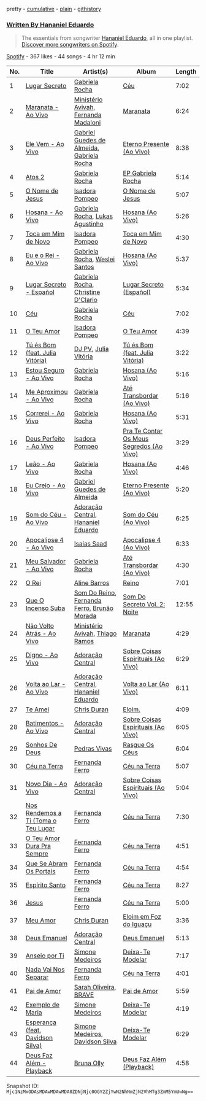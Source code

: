 pretty - [cumulative](/playlists/cumulative/37i9dQZF1EFFhg9UVfjzNc.md) - [plain](/playlists/plain/37i9dQZF1EFFhg9UVfjzNc) - [githistory](https://github.githistory.xyz/mackorone/spotify-playlist-archive/blob/main/playlists/plain/37i9dQZF1EFFhg9UVfjzNc)

### [Written By Hananiel Eduardo](https://open.spotify.com/playlist/37i9dQZF1EFFhg9UVfjzNc)

> The essentials from songwriter <a href="https://artists.spotify.com/songwriter/2JRW3jis8XpwJlqecAV4Id">Hananiel Eduardo</a>, all in one playlist\. <a href="spotify:genre:songwriters\-page">Discover more songwriters on Spotify</a>.

[Spotify](https://open.spotify.com/user/spotify) - 367 likes - 44 songs - 4 hr 12 min

| No. | Title | Artist(s) | Album | Length |
|---|---|---|---|---|
| 1 | [Lugar Secreto](https://open.spotify.com/track/7Dp0unlUzhQtk60rVq5mMC) | [Gabriela Rocha](https://open.spotify.com/artist/4fdCGYM7dtJLa3LvR1ccto) | [Céu](https://open.spotify.com/album/5MNtZvAvFWwc6eFbrFLbg9) | 7:02 |
| 2 | [Maranata \- Ao Vivo](https://open.spotify.com/track/21UUN3OEpS7Lr8YiN4xh4N) | [Ministério Avivah](https://open.spotify.com/artist/5Ip7ix7yIh34uZbY1Ppws9), [Fernanda Madaloni](https://open.spotify.com/artist/2zooTs2rDXKbq4kN7BKivZ) | [Maranata](https://open.spotify.com/album/5Xb81Si0VxpVIWL1LJUJ5b) | 6:24 |
| 3 | [Ele Vem \- Ao Vivo](https://open.spotify.com/track/1kD9Gx0BpKPwfz0F32iMOt) | [Gabriel Guedes de Almeida](https://open.spotify.com/artist/5ETTRSAa5g5uIMNOgqnJPB), [Gabriela Rocha](https://open.spotify.com/artist/4fdCGYM7dtJLa3LvR1ccto) | [Eterno Presente \(Ao Vivo\)](https://open.spotify.com/album/2hK5ylp49oUsOJFfdpUqXf) | 8:38 |
| 4 | [Atos 2](https://open.spotify.com/track/0L3UFMmq5An0W3j1Q9cLG6) | [Gabriela Rocha](https://open.spotify.com/artist/4fdCGYM7dtJLa3LvR1ccto) | [EP Gabriela Rocha](https://open.spotify.com/album/2rUBQJxzkFWK2Qofmitap9) | 5:14 |
| 5 | [O Nome de Jesus](https://open.spotify.com/track/2HhAhITEupMNYQAG08Ejb1) | [Isadora Pompeo](https://open.spotify.com/artist/0f59qYByNYzspwAr7huTSB) | [O Nome de Jesus](https://open.spotify.com/album/6j5twTviJB4grpkOV4npGw) | 5:07 |
| 6 | [Hosana \- Ao Vivo](https://open.spotify.com/track/2IHUox8N5k5g7fgeuNB0Kl) | [Gabriela Rocha](https://open.spotify.com/artist/4fdCGYM7dtJLa3LvR1ccto), [Lukas Agustinho](https://open.spotify.com/artist/14IQ7niDNXIIrOSjr32E7O) | [Hosana \(Ao Vivo\)](https://open.spotify.com/album/7k4vRmoiCX5Xvta66oFOUL) | 5:26 |
| 7 | [Toca em Mim de Novo](https://open.spotify.com/track/6MxvEx7r6RccktcQwogIQr) | [Isadora Pompeo](https://open.spotify.com/artist/0f59qYByNYzspwAr7huTSB) | [Toca em Mim de Novo](https://open.spotify.com/album/7dXoY31LdmobYZ35BjLW1d) | 4:30 |
| 8 | [Eu e o Rei \- Ao Vivo](https://open.spotify.com/track/2Yrv7iT74UqFhj13Jg7tRw) | [Gabriela Rocha](https://open.spotify.com/artist/4fdCGYM7dtJLa3LvR1ccto), [Weslei Santos](https://open.spotify.com/artist/4y6Ve3GJGW72qVUqalUvKi) | [Hosana \(Ao Vivo\)](https://open.spotify.com/album/7k4vRmoiCX5Xvta66oFOUL) | 5:37 |
| 9 | [Lugar Secreto \- Español](https://open.spotify.com/track/2ZtyevyY9zXjSICcCfBdM2) | [Gabriela Rocha](https://open.spotify.com/artist/4fdCGYM7dtJLa3LvR1ccto), [Christine D'Clario](https://open.spotify.com/artist/6JaSyvyg28SHC0Of8YE6M9) | [Lugar Secreto \(Español\)](https://open.spotify.com/album/4Q56BcFRQXYiNMDuAYenpV) | 5:34 |
| 10 | [Céu](https://open.spotify.com/track/4dOLTIZCnjRnQegoRhr3O3) | [Gabriela Rocha](https://open.spotify.com/artist/4fdCGYM7dtJLa3LvR1ccto) | [Céu](https://open.spotify.com/album/5MNtZvAvFWwc6eFbrFLbg9) | 7:02 |
| 11 | [O Teu Amor](https://open.spotify.com/track/5rGVWeJK826Da7y0Cu9Z0n) | [Isadora Pompeo](https://open.spotify.com/artist/0f59qYByNYzspwAr7huTSB) | [O Teu Amor](https://open.spotify.com/album/4mxmO91KWLo3sHapuGM9Jb) | 4:39 |
| 12 | [Tú és Bom \(feat\. Julia Vitória\)](https://open.spotify.com/track/7nz1eeQL0lCCTkne6QNuUV) | [DJ PV](https://open.spotify.com/artist/6jdJKaM0mCqZzbUgeO5e0j), [Julia Vitória](https://open.spotify.com/artist/6tLHGlt7L7raSf6vr96hWi) | [Tú és Bom \(feat\. Julia Vitória\)](https://open.spotify.com/album/5F61gVaGDjUHfxpxPVHXMj) | 3:22 |
| 13 | [Estou Seguro \- Ao Vivo](https://open.spotify.com/track/3ivf2zetHD8ZMvrNVtGguO) | [Gabriela Rocha](https://open.spotify.com/artist/4fdCGYM7dtJLa3LvR1ccto) | [Hosana \(Ao Vivo\)](https://open.spotify.com/album/7k4vRmoiCX5Xvta66oFOUL) | 5:16 |
| 14 | [Me Aproximou \- Ao Vivo](https://open.spotify.com/track/0Jonr4Mb95BeP3gVX9KHcS) | [Gabriela Rocha](https://open.spotify.com/artist/4fdCGYM7dtJLa3LvR1ccto) | [Até Transbordar \(Ao Vivo\)](https://open.spotify.com/album/3HjpM1erx8nlbEgmNKpIj0) | 5:16 |
| 15 | [Correrei \- Ao Vivo](https://open.spotify.com/track/6OPBxXdwzUpWx1z78LTMKJ) | [Gabriela Rocha](https://open.spotify.com/artist/4fdCGYM7dtJLa3LvR1ccto) | [Hosana \(Ao Vivo\)](https://open.spotify.com/album/7k4vRmoiCX5Xvta66oFOUL) | 5:31 |
| 16 | [Deus Perfeito \- Ao Vivo](https://open.spotify.com/track/4x2TltfXeQsID7xu2bWCr2) | [Isadora Pompeo](https://open.spotify.com/artist/0f59qYByNYzspwAr7huTSB) | [Pra Te Contar Os Meus Segredos \(Ao Vivo\)](https://open.spotify.com/album/0yzFwrBgTavltGMMfwS4p5) | 3:29 |
| 17 | [Leão \- Ao Vivo](https://open.spotify.com/track/4g5QnO2fCIjOcjT4zHSXZ6) | [Gabriela Rocha](https://open.spotify.com/artist/4fdCGYM7dtJLa3LvR1ccto) | [Hosana \(Ao Vivo\)](https://open.spotify.com/album/7k4vRmoiCX5Xvta66oFOUL) | 4:46 |
| 18 | [Eu Creio \- Ao Vivo](https://open.spotify.com/track/12dGdIwsVKWoi9llS1dwNA) | [Gabriel Guedes de Almeida](https://open.spotify.com/artist/5ETTRSAa5g5uIMNOgqnJPB) | [Eterno Presente \(Ao Vivo\)](https://open.spotify.com/album/2hK5ylp49oUsOJFfdpUqXf) | 5:20 |
| 19 | [Som do Céu \- Ao Vivo](https://open.spotify.com/track/0r15j6PEABm3Z1sfxIbjLK) | [Adoração Central](https://open.spotify.com/artist/3eAdvab03DC4n3jZ18HYP4), [Hananiel Eduardo](https://open.spotify.com/artist/6jcaFu5t6OajYlT3inEMkM) | [Som do Céu \(Ao Vivo\)](https://open.spotify.com/album/6d4Iqc10saXuhwCIuUqnV8) | 6:25 |
| 20 | [Apocalipse 4 \- Ao Vivo](https://open.spotify.com/track/4KvwPgAJMWNqx4lCll9Ldp) | [Isaias Saad](https://open.spotify.com/artist/1THj0JI7zld7YDsWERcSUz) | [Apocalipse 4 \(Ao Vivo\)](https://open.spotify.com/album/2C8V8hCKIAkZMtSr532PBO) | 6:33 |
| 21 | [Meu Salvador \- Ao Vivo](https://open.spotify.com/track/3BEdHpS3OlNsZuT9HpdLaN) | [Gabriela Rocha](https://open.spotify.com/artist/4fdCGYM7dtJLa3LvR1ccto) | [Até Transbordar \(Ao Vivo\)](https://open.spotify.com/album/3HjpM1erx8nlbEgmNKpIj0) | 4:30 |
| 22 | [O Rei](https://open.spotify.com/track/4kgMeHkDcl4SjCnGsva3fx) | [Aline Barros](https://open.spotify.com/artist/2aKyKSggb31Kw9s9i3iXoo) | [Reino](https://open.spotify.com/album/16vOvThGZLTiQf2t4m5Igi) | 7:01 |
| 23 | [Que O Incenso Suba](https://open.spotify.com/track/6jJPimdOkKWRSukmtRsBwi) | [Som Do Reino](https://open.spotify.com/artist/4Bei91U4XakJsOUQVxH2Cq), [Fernanda Ferro](https://open.spotify.com/artist/080EtCY2JWqzfNFmEJUW3x), [Brunão Morada](https://open.spotify.com/artist/2UYElmGKAPwNwfJw6i11Xm) | [Som Do Secreto Vol\. 2: Noite](https://open.spotify.com/album/3FhUryFU39lZCMX7JOB0qt) | 12:55 |
| 24 | [Não Volto Atrás \- Ao Vivo](https://open.spotify.com/track/2ITVC2UbjOGv72r1J73MNQ) | [Ministério Avivah](https://open.spotify.com/artist/5Ip7ix7yIh34uZbY1Ppws9), [Thiago Ramos](https://open.spotify.com/artist/3bchq3xt62dwKjrbbF3MYN) | [Maranata](https://open.spotify.com/album/5Xb81Si0VxpVIWL1LJUJ5b) | 4:29 |
| 25 | [Digno \- Ao Vivo](https://open.spotify.com/track/3BV588K3wDvZnCEthzvOzp) | [Adoração Central](https://open.spotify.com/artist/3eAdvab03DC4n3jZ18HYP4) | [Sobre Coisas Espirituais \(Ao Vivo\)](https://open.spotify.com/album/3B2gYZnNtRRXa4Lr9pAgMX) | 6:29 |
| 26 | [Volta ao Lar \- Ao Vivo](https://open.spotify.com/track/7oJCne3faV7nU1IVMSszUx) | [Adoração Central](https://open.spotify.com/artist/3eAdvab03DC4n3jZ18HYP4), [Hananiel Eduardo](https://open.spotify.com/artist/6jcaFu5t6OajYlT3inEMkM) | [Volta ao Lar \(Ao Vivo\)](https://open.spotify.com/album/4xCCYIWBZnk9Ci5a4K95WF) | 6:11 |
| 27 | [Te Amei](https://open.spotify.com/track/1YbBxALDLie4GPX7wXIgHs) | [Chris Duran](https://open.spotify.com/artist/1cuygaMWRUavQ2vfL4v5ex) | [Eloim.](https://open.spotify.com/album/5rhzweel8RzjEvwndIfgJa) | 4:09 |
| 28 | [Batimentos \- Ao Vivo](https://open.spotify.com/track/6hAaaz1VPSF6Gm3Q1RcoBi) | [Adoração Central](https://open.spotify.com/artist/3eAdvab03DC4n3jZ18HYP4) | [Sobre Coisas Espirituais \(Ao Vivo\)](https://open.spotify.com/album/3B2gYZnNtRRXa4Lr9pAgMX) | 6:05 |
| 29 | [Sonhos De Deus](https://open.spotify.com/track/6mlfHKppzLtaqwb4UbJ16t) | [Pedras Vivas](https://open.spotify.com/artist/2vk7Xg1PFNhLuqJlXTRy8F) | [Rasgue Os Céus](https://open.spotify.com/album/6tJWnFjkKp9eakuKk9BEUs) | 6:04 |
| 30 | [Céu na Terra](https://open.spotify.com/track/6xTGvPpkpNg7ANwhrwaWGS) | [Fernanda Ferro](https://open.spotify.com/artist/080EtCY2JWqzfNFmEJUW3x) | [Céu na Terra](https://open.spotify.com/album/3bM19aM6LDYAOgltBjLdHK) | 5:07 |
| 31 | [Novo Dia \- Ao Vivo](https://open.spotify.com/track/0KCIqEY6WqxzWL9xL7tifJ) | [Adoração Central](https://open.spotify.com/artist/3eAdvab03DC4n3jZ18HYP4) | [Sobre Coisas Espirituais \(Ao Vivo\)](https://open.spotify.com/album/3B2gYZnNtRRXa4Lr9pAgMX) | 5:04 |
| 32 | [Nos Rendemos a Ti \(Toma o Teu Lugar](https://open.spotify.com/track/1DBOgoKvVpIX9g8txCdlgv) | [Fernanda Ferro](https://open.spotify.com/artist/080EtCY2JWqzfNFmEJUW3x) | [Céu na Terra](https://open.spotify.com/album/3bM19aM6LDYAOgltBjLdHK) | 7:30 |
| 33 | [O Teu Amor Dura Pra Sempre](https://open.spotify.com/track/2nEvHXtOmvXtqJFgCeYb2o) | [Fernanda Ferro](https://open.spotify.com/artist/080EtCY2JWqzfNFmEJUW3x) | [Céu na Terra](https://open.spotify.com/album/3bM19aM6LDYAOgltBjLdHK) | 4:51 |
| 34 | [Que Se Abram Os Portais](https://open.spotify.com/track/5gZnueD5I3JuMbEhKpUJkM) | [Fernanda Ferro](https://open.spotify.com/artist/080EtCY2JWqzfNFmEJUW3x) | [Céu na Terra](https://open.spotify.com/album/3bM19aM6LDYAOgltBjLdHK) | 4:54 |
| 35 | [Espírito Santo](https://open.spotify.com/track/1TyavxmEZzw4DnrV1yc4w4) | [Fernanda Ferro](https://open.spotify.com/artist/080EtCY2JWqzfNFmEJUW3x) | [Céu na Terra](https://open.spotify.com/album/3bM19aM6LDYAOgltBjLdHK) | 8:27 |
| 36 | [Jesus](https://open.spotify.com/track/6W6xSqxRYodyoQnC2qAO7v) | [Fernanda Ferro](https://open.spotify.com/artist/080EtCY2JWqzfNFmEJUW3x) | [Céu na Terra](https://open.spotify.com/album/3bM19aM6LDYAOgltBjLdHK) | 5:00 |
| 37 | [Meu Amor](https://open.spotify.com/track/2ysfPsrP67ijXTbVlLxM6C) | [Chris Duran](https://open.spotify.com/artist/1cuygaMWRUavQ2vfL4v5ex) | [Eloim em Foz do Iguaçu](https://open.spotify.com/album/2hQUz5MjrqXcr5omp5vKnJ) | 3:36 |
| 38 | [Deus Emanuel](https://open.spotify.com/track/00Wx6Gd3jm6N26zgch4Y7M) | [Adoração Central](https://open.spotify.com/artist/3eAdvab03DC4n3jZ18HYP4) | [Deus Emanuel](https://open.spotify.com/album/1p7afgoQGyBtbXhhsYwLFi) | 5:13 |
| 39 | [Anseio por Ti](https://open.spotify.com/track/2W12vYVznKRTuW34TM2j0V) | [Simone Medeiros](https://open.spotify.com/artist/07Ax7WxyKbSR0aIFGzalA5) | [Deixa\-Te Modelar](https://open.spotify.com/album/06sZ6iCaL7EV1HOy8bFGhq) | 7:17 |
| 40 | [Nada Vai Nos Separar](https://open.spotify.com/track/71uglIBc8pbw207FPSDy6v) | [Fernanda Ferro](https://open.spotify.com/artist/080EtCY2JWqzfNFmEJUW3x) | [Céu na Terra](https://open.spotify.com/album/3bM19aM6LDYAOgltBjLdHK) | 4:01 |
| 41 | [Pai de Amor](https://open.spotify.com/track/2ikIpRpEDSIcKwURQsaKkT) | [Sarah Oliveira](https://open.spotify.com/artist/41y67kzuqyOCphn9Aj5Teq), [BRAVE](https://open.spotify.com/artist/0HEKgwjfWOG03c4KMBMa3h) | [Pai de Amor](https://open.spotify.com/album/2vf8p7EbRXBHPC9tUDWr0U) | 5:59 |
| 42 | [Exemplo de Maria](https://open.spotify.com/track/460pUpGhBdWKY8t2balfG4) | [Simone Medeiros](https://open.spotify.com/artist/07Ax7WxyKbSR0aIFGzalA5) | [Deixa\-Te Modelar](https://open.spotify.com/album/06sZ6iCaL7EV1HOy8bFGhq) | 4:19 |
| 43 | [Esperança \(feat\. Davidson Silva\)](https://open.spotify.com/track/1CiCxfOQ10xtiQIaTBDCeQ) | [Simone Medeiros](https://open.spotify.com/artist/07Ax7WxyKbSR0aIFGzalA5), [Davidson Silva](https://open.spotify.com/artist/0OdUgZgZEJmXDCkHYqh05z) | [Deixa\-Te Modelar](https://open.spotify.com/album/06sZ6iCaL7EV1HOy8bFGhq) | 6:29 |
| 44 | [Deus Faz Além \- Playback](https://open.spotify.com/track/54KdjaTtv2MF091f6o4twN) | [Bruna Olly](https://open.spotify.com/artist/4SqgfSueCwdjxbmRbROHbZ) | [Deus Faz Além \(Playback\)](https://open.spotify.com/album/6Ai8QVw92ZWcxPwmXTl4OK) | 4:58 |

Snapshot ID: `Mjc1NzMxODAsMDAwMDAwMDA0ZDNjNjc0OGY2ZjYwN2NhNmZjN2VhMTg3ZmM5YmUwNg==`
